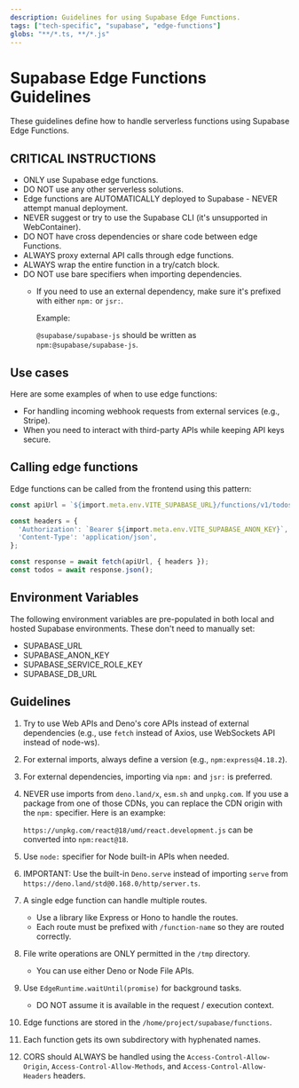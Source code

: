 ```yaml
---
description: Guidelines for using Supabase Edge Functions.
tags: ["tech-specific", "supabase", "edge-functions"]
globs: "**/*.ts, **/*.js"
---
```


# Supabase Edge Functions Guidelines

These guidelines define how to handle serverless functions using Supabase Edge Functions.

## CRITICAL INSTRUCTIONS

- ONLY use Supabase edge functions.
- DO NOT use any other serverless solutions.
- Edge functions are AUTOMATICALLY deployed to Supabase - NEVER attempt manual deployment.
- NEVER suggest or try to use the Supabase CLI (it's unsupported in WebContainer).
- DO NOT have cross dependencies or share code between edge Functions.
- ALWAYS proxy external API calls through edge functions.
- ALWAYS wrap the entire function in a try/catch block.
- DO NOT use bare specifiers when importing dependencies.
  - If you need to use an external dependency, make sure it's prefixed with either `npm:` or `jsr:`.

    Example:

    `@supabase/supabase-js` should be written as `npm:@supabase/supabase-js`.

## Use cases

Here are some examples of when to use edge functions:

- For handling incoming webhook requests from external services (e.g., Stripe).
- When you need to interact with third-party APIs while keeping API keys secure.

## Calling edge functions

Edge functions can be called from the frontend using this pattern:

```typescript
const apiUrl = `${import.meta.env.VITE_SUPABASE_URL}/functions/v1/todos`;

const headers = {
  'Authorization': `Bearer ${import.meta.env.VITE_SUPABASE_ANON_KEY}`,
  'Content-Type': 'application/json',
};

const response = await fetch(apiUrl, { headers });
const todos = await response.json();
```

## Environment Variables

The following environment variables are pre-populated in both local and hosted Supabase environments. These don't need to manually set:

- SUPABASE_URL
- SUPABASE_ANON_KEY
- SUPABASE_SERVICE_ROLE_KEY
- SUPABASE_DB_URL

## Guidelines

1. Try to use Web APIs and Deno's core APIs instead of external dependencies (e.g., use `fetch` instead of Axios, use WebSockets API instead of node-ws).

2. For external imports, always define a version (e.g., `npm:express@4.18.2`).

3. For external dependencies, importing via `npm:` and `jsr:` is preferred.

4. NEVER use imports from `deno.land/x`, `esm.sh` and `unpkg.com`. If you use a package from one of those CDNs, you can replace the CDN origin with the `npm:` specifier. Here is an exampke:

   `https://unpkg.com/react@18/umd/react.development.js` can be converted into `npm:react@18`.

5. Use `node:` specifier for Node built-in APIs when needed.

6. IMPORTANT: Use the built-in `Deno.serve` instead of importing `serve` from `https://deno.land/std@0.168.0/http/server.ts`.

7. A single edge function can handle multiple routes.
   - Use a library like Express or Hono to handle the routes.
   - Each route must be prefixed with `/function-name` so they are routed correctly.

8. File write operations are ONLY permitted in the `/tmp` directory.
   - You can use either Deno or Node File APIs.

9. Use `EdgeRuntime.waitUntil(promise)` for background tasks.
   - DO NOT assume it is available in the request / execution context.

10. Edge functions are stored in the `/home/project/supabase/functions`.

11. Each function gets its own subdirectory with hyphenated names.

12. CORS should ALWAYS be handled using the `Access-Control-Allow-Origin`, `Access-Control-Allow-Methods`, and `Access-Control-Allow-Headers` headers.
